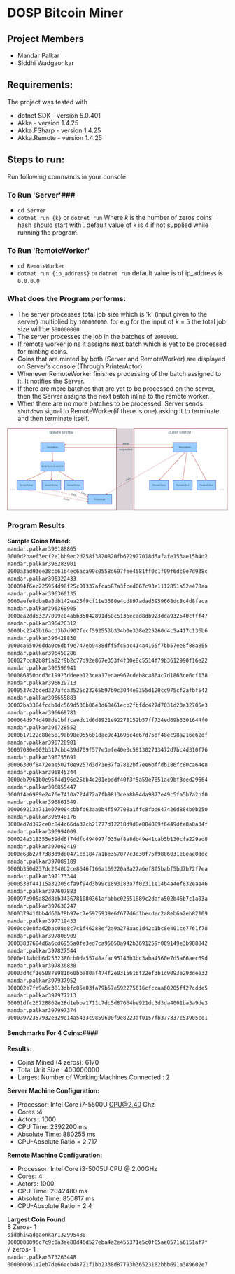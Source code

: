 # DOSP Bitcoin Miner #

## Project Members ##
* Mandar Palkar
* Siddhi Wadgaonkar 

## Requirements: ##
The project was tested with
* dotnet SDK - version 5.0.401
* Akka - version 1.4.25
* Akka.FSharp - version 1.4.25
* Akka.Remote - version 1.4.25


## Steps to run: ##
Run following commands in your console.

### To Run 'Server'###
* ``cd Server``
* ``dotnet run {k}`` or ``dotnet run`` 
  Where *k* is the number of zeros coins' hash should start with . default value of k is 4 if not supplied while running the program.

### To Run 'RemoteWorker' ###
* ``cd RemoteWorker``
* ``dotnet run {ip_address}`` or ``dotnet run``
    default value is of ip_address is ``0.0.0.0``

### What does the Program performs: ###
- The server processes total job size which is 'k' (input given to the server) multiplied by ``100000000``. for e.g for the input of k = 5 the total job size will be ``500000000``.
-  The server processes the job in the batches of ``2000000``.
-  If remote worker joins it assigns next batch which is yet to be processed for minting coins.
-  Coins that are minted by both (Server and RemoteWorker) are displayed on Server's console (Through PrinterActor)
-  Whenever RemoteWorker finishes processing of the batch assigned to it. It notifies the Server.
-  If there are more batches that are yet to be processed on the server, then the Server assigns the next batch inline to the remote worker.
- When there are no more batches to be processed. Server sends ``shutdown`` signal to RemoteWorker(if there is one) asking it to terminate and then terminate itself.

![alt text](https://github.com/pypalkar23/Bitcoin-Miner-DOSP/blob/main/Proj1_System.png)

### Program Results ###
**Sample Coins Mined:**    
`mandar.palkar396188865 0000d2baef3ecf2e1bb9ec2d258f3820820fb622927018d5afafe153ae15b4d2`<br/>
`mandar.palkar396283901 0000a3ad93ee38cb61b4ec6aca99c0558d697fee4581ff0c1f09f6dc9e7d938c`<br/>
`mandar.palkar396322433 000094f6ec225954d98f25c01337afcab87a3fced067c93e1112851a52e478aa`<br/>
`mandar.palkar396360135 0000aefe8dba8a8db142ea25f9cf11e3680e4cd897adad3959668dc8c4d8faca`<br/>
`mandar.palkar396368905 0000ea2dd53277099c04a6b35042891d68c5136ecad8db923dda932540cfff47`<br/>
`mandar.palkar396420312 0000bc2345b16acd3b7d907fecf592553b334b0e338e225260d4c5a417c136b6`<br/>
`mandar.palkar396428830 0000ca65076dda0c6dbf9e747eb9488dff5fc5ac414a4165f7bb57ee8f88a855`<br/>
`mandar.palkar396458286 000027cc82b8f1a82f9b2c77d92e867e353f4f30e8c5514f79b3612990f16e22`<br/>
`mandar.palkar396596941 000086850dcd3c19923ddeee123cea17edae967cdeb8ca86ac7d1863ce6cf138`<br/>
`mandar.palkar396629713 0000537c2bced327afca3525c23265b97b9c3044e9355d120cc975cf2afbf542`<br/>
`mandar.palkar396655883 00002ba3384fccb1dc569d536b06e3d68461ecb2fbfdc427d7031d20a32705e3`<br/>
`mandar.palkar396669781 000064d974d498de1bffcaedc1d6d8921e92278152b57ff724ed69b3301644f0`<br/>
`mandar.palkar396728552 0000b17122c80e5819ab98e955601dae9c41696c4c67d75df48ec98a216e62df`<br/>
`mandar.palkar396728981 00007080e002b317cbb439d709f577e3efe40e3c581302713472d7bc4d310f76`<br/>
`mandar.palkar396755691 00006300f8472eae502f0e9257d3d71e87fa7812bf7ee6bffdb186fc80ca64e8`<br/>
`mandar.palkar396845344 0000eb7961b0e95f4d196e25bb4c201ebddf40f3f5a59e7851ac9bf3eed29664`<br/>
`mandar.palkar396855447 0000f4e6989e2476e7410a724d72a7fb9813cea8b94da9877e49c5fa5b7a2bf0`<br/>
`mandar.palkar396861549 000069213a711e079004cbbfd63aa0b4f597708a1ffc8fbd647426d884b9b250`<br/>
`mandar.palkar396948176 0000ed7d392ce0c844c66da37cb21777d12218d9d8e884089f6449dfe0a0a34f`<br/>
`mandar.palkar396994009 000024e318355e39dd6f74dfc494097f035ef8a8db49e41cab5b130cfa229ad8`<br/>
`mandar.palkar397062419 0000e68b27f7383d9d80471cd1847a1be357077c3c30f75f9886031e8eae0ddc`<br/>
`mandar.palkar397089189 0000b350d237dc2640b2ce8646f166a169220a8a27a6ef8f5babf5bd7b72f7ea`<br/>
`mandar.palkar397173344 0000538f44115a32305cfa9f94d3b99c1893183a7f02311e14b4a4ef832eae46`<br/>
`mandar.palkar397607883 000097e905a82d8bb3436781080361afabbc02651889c2dafa502b46b7c1a03a`<br/>
`mandar.palkar397630247 000037941fbb4d60b78b97ec7e5975939e6f677d6d1becdec2a8eb6a2eb82109`<br/>
`mandar.palkar397719433 0000cc0e8fad2bac08e8c7c1f46288ef2a9a278aac1d42c1bc8e401ce7761f78`<br/>
`mandar.palkar397808909 00003837684d6a6cd6955a0fe3ed7ca95650a942b3691259f009149e3b988842`<br/>
`mandar.palkar397827544 0000e11abbb6d2532380cb0da55748afac95146b3bc3aba4560e7d5a66aec69d`<br/>
`mandar.palkar397836838 00003d4cf1e50878981b60bba80af474f2e0315616f22ef3b1c9093e293dee32`<br/>
`mandar.palkar397937952 000002e7fe9a5c3813dbfc85a03fa79b57e592275616cfccaa60205ff27cdde5`<br/>
`mandar.palkar397977213 00001dfc26728862e28d1ebba1711c7dc5d87664be921dc3d3da4001ba3a9de3`<br/>
`mandar.palkar397997374 00003972357932e329e14a5433c9859600f9e8223af0157fb377337c53905ce1`<br/>


#### Benchmarks For 4 Coins:####
**Results**:
- Coins Mined (4 zeros): 6170
- Total Unit Size : 400000000
- Largest Number of Working Machines Connected : 2

**Server Machine Configuration:**
- Processor: Intel Core i7-5500U CPU@2.40 Ghz
- Cores :4
- Actors : 1000 
- CPU Time: 2392200 ms
- Absolute Time: 880255 ms
- CPU-Absolute Ratio = 2.717

**Remote Machine Configuration:**
- Processor: Intel Core i3-5005U CPU @ 2.00GHz
- Cores: 4
- Actors: 1000
- CPU Time: 2042480 ms
- Absolute Time: 850817 ms
- CPU-Absolute Ratio = 2.4

**Largest Coin Found**  
8 Zeros- 1  
`siddhiwadgaonkar132995480 0000000096c7c9c0a3ae88d46d527eba4a2e455371e5c0f85ae0571a6151af7f`  
7 zeros- 1   
`mandar.palkar573263448 000000061a2eb7de66acb48721f1bb2338d87793b36523182bbb691a389602e7`







